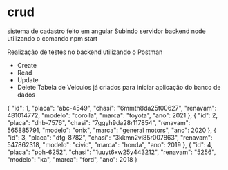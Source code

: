 # crud
sistema de cadastro feito em angular
Subindo servidor backend node utilizando o comando npm start 

Realização de testes no backend utilizando o Postman 
* Create
* Read
* Update
* Delete
Tabela de Veiculos já criados para iniciar aplicação do banco de dados

{
"id": 1,
"placa": "abc-4549",
"chasi": "6mmth8da25t00627",
"renavam": 481014772,
"modelo": "corolla",
"marca": "toyota",
"ano": 2021
},
{
"id": 2,
"placa": "dhb-7576",
"chasi": "7ggyh9da28r117854",
"renavam": 565885791,
"modelo": "onix",
"marca": "general motors",
"ano": 2020
},
{
"id": 3,
"placa": "dfg-8782",
"chasi": "3kkmn2vi85r007863",
"renavam": 547862318,
"modelo": "civic",
"marca": "honda",
"ano": 2019
},
{
"id": 4,
"placa": "poh-6252",
"chasi": "1uuyt6xw25y443212",
"renavam": "5256",
"modelo": "ka",
"marca": "ford",
"ano": 2018
}
